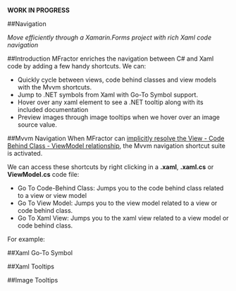 **WORK IN PROGRESS**

##Navigation

*Move efficiently through a Xamarin.Forms project with rich Xaml code navigation*

##Introduction
MFractor enriches the navigation between C# and Xaml code by adding a few handy shortcuts. We can:

 * Quickly cycle between views, code behind classes and view models with the Mvvm shortcuts.
 * Jump to .NET symbols from Xaml with Go-To Symbol support.
 * Hover over any xaml element to see a .NET tooltip along with its included documentation
 * Preview images through image tooltips when we hover over an image source value.

##Mvvm Navigation
When MFractor can [implicitly resolve the View - Code Behind Class - ViewModel relationship](configure-binding-context.md#implicit-binding-context-resolution), the Mvvm navigation shortcut suite is activated.

We can access these shortcuts by right clicking in a **.xaml**, **.xaml.cs** or **ViewModel.cs** code file:

 * Go To Code-Behind Class: Jumps you to the code behind class related to a view or view model
 * Go To View Model: Jumps you to the view model related to a view or code behind class.
 * Go To Xaml View: Jumps you to the xaml view related to a view model or code behind class.

 For example:


##Xaml Go-To Symbol


##Xaml Tooltips


##Image Tooltips
